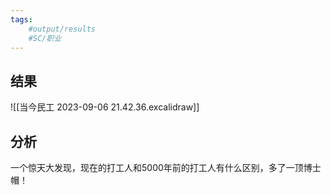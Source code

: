 ```yaml
---
tags:
	#output/results
	#SC/职业
---
```

## 结果
![[当今民工 2023-09-06 21.42.36.excalidraw]]

## 分析
一个惊天大发现，现在的打工人和5000年前的打工人有什么区别，多了一顶博士帽！